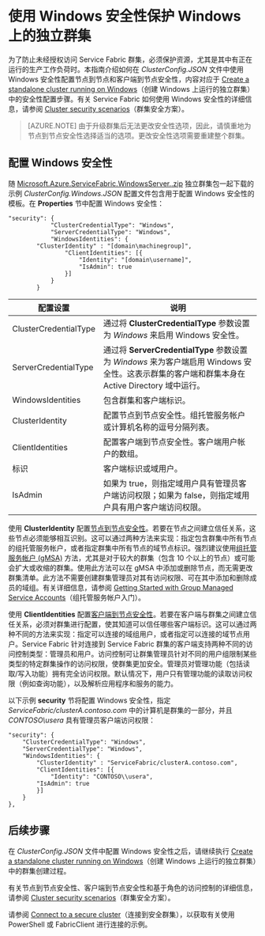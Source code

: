 <properties
   pageTitle="使用 Windows 安全性保护 Windows 上运行的群集 | Azure"
   description="了解如何使用 Windows 安全性在 Windows 上运行的独立群集中配置节点到节点安全性和客户端到节点安全性。"
   services="service-fabric"
   documentationCenter=".net"
   authors="rwike77"
   manager="timlt"
   editor=""/>

<tags
   ms.service="service-fabric"
   ms.date="06/14/2016"
   wacn.date="07/04/2016"/>


# 使用 Windows 安全性保护 Windows 上的独立群集

为了防止未经授权访问 Service Fabric 群集，必须保护资源，尤其是其中有正在运行的生产工作负荷时。本指南介绍如何在 *ClusterConfig.JSON* 文件中使用 Windows 安全性配置节点到节点和客户端到节点安全性，内容对应于 [Create a standalone cluster running on Windows](/documentation/articles/service-fabric-cluster-creation-for-windows-server/)（创建 Windows 上运行的独立群集）中的安全性配置步骤。有关 Service Fabric 如何使用 Windows 安全性的详细信息，请参阅 [Cluster security scenarios](/documentation/articles/service-fabric-cluster-security/)（群集安全方案）。

>[AZURE.NOTE]
由于升级群集后无法更改安全性选项，因此，请慎重地为节点到节点安全性选择适当的选项。更改安全性选项需要重建整个群集。

## 配置 Windows 安全性
随 [Microsoft.Azure.ServiceFabric.WindowsServer.<version>.zip](http://go.microsoft.com/fwlink/?LinkId=730690) 独立群集包一起下载的示例 *ClusterConfig.Windows.JSON* 配置文件包含用于配置 Windows 安全性的模板。在 **Properties** 节中配置 Windows 安全性：

```
"security": {
            "ClusterCredentialType": "Windows",
            "ServerCredentialType": "Windows",
            "WindowsIdentities": {
		"ClusterIdentity" : "[domain\machinegroup]",
                "ClientIdentities": [{
                    "Identity": "[domain\username]",
                    "IsAdmin": true
                }]
            }
        }
```

|**配置设置**|**说明**|
|-----------------------|--------------------------|
|ClusterCredentialType|通过将 **ClusterCredentialType** 参数设置为 *Windows* 来启用 Windows 安全性。|
|ServerCredentialType|通过将 **ServerCredentialType** 参数设置为 *Windows* 来为客户端启用 Windows 安全性。这表示群集的客户端和群集本身在 Active Directory 域中运行。|
|WindowsIdentities|包含群集和客户端标识。|
|ClusterIdentity|配置节点到节点安全性。组托管服务帐户或计算机名称的逗号分隔列表。|
|ClientIdentities|配置客户端到节点安全性。客户端用户帐户的数组。|
|标识|客户端标识或域用户。|
|IsAdmin|如果为 true，则指定域用户具有管理员客户端访问权限；如果为 false，则指定域用户具有用户客户端访问权限。|

使用 **ClusterIdentity** 配置[节点到节点安全性](/documentation/articles/service-fabric-cluster-security/#node-to-node-security)。若要在节点之间建立信任关系，这些节点必须能够相互识别。这可以通过两种方法来实现：指定包含群集中所有节点的组托管服务帐户，或者指定群集中所有节点的域节点标识。强烈建议使用[组托管服务帐户 (gMSA)](https://technet.microsoft.com/zh-cn/library/hh831782.aspx) 方法，尤其是对于较大的群集（包含 10 个以上的节点）或可能会扩大或收缩的群集。使用此方法可以在 gMSA 中添加或删除节点，而无需更改群集清单。此方法不需要创建群集管理员对其有访问权限、可在其中添加和删除成员的域组。有关详细信息，请参阅 [Getting Started with Group Managed Service Accounts](http://technet.microsoft.com/zh-cn/library/jj128431.aspx)（组托管服务帐户入门）。

使用 **ClientIdentities** 配置[客户端到节点安全性](/documentation/articles/service-fabric-cluster-security/#client-to-node-security)。若要在客户端与群集之间建立信任关系，必须对群集进行配置，使其知道可以信任哪些客户端标识。这可以通过两种不同的方法来实现：指定可以连接的域组用户，或者指定可以连接的域节点用户。Service Fabric 针对连接到 Service Fabric 群集的客户端支持两种不同的访问控制类型：管理员和用户。访问控制可让群集管理员针对不同的用户组限制某些类型的特定群集操作的访问权限，使群集更加安全。管理员对管理功能（包括读取/写入功能）拥有完全访问权限。默认情况下，用户只有管理功能的读取访问权限（例如查询功能），以及解析应用程序和服务的能力。

以下示例 **security** 节将配置 Windows 安全性，指定 *ServiceFabric/clusterA.contoso.com* 中的计算机是群集的一部分，并且 *CONTOSO\\usera* 具有管理员客户端访问权限：

```
"security": {
    "ClusterCredentialType": "Windows",
    "ServerCredentialType": "Windows",
    "WindowsIdentities": {
		"ClusterIdentity" : "ServiceFabric/clusterA.contoso.com",
        "ClientIdentities": [{
            "Identity": "CONTOSO\\usera",
        "IsAdmin": true
        }]
    }
},
```

## 后续步骤

在 *ClusterConfig.JSON* 文件中配置 Windows 安全性之后，请继续执行 [Create a standalone cluster running on Windows](/documentation/articles/service-fabric-cluster-creation-for-windows-server/)（创建 Windows 上运行的独立群集）中的群集创建过程。

有关节点到节点安全性、客户端到节点安全性和基于角色的访问控制的详细信息，请参阅 [Cluster security scenarios](/documentation/articles/service-fabric-cluster-security/)（群集安全方案）。

请参阅 [Connect to a secure cluster](/documentation/articles/service-fabric-connect-to-secure-cluster/)（连接到安全群集），以获取有关使用 PowerShell 或 FabricClient 进行连接的示例。

<!---HONumber=Mooncake_0627_2016-->